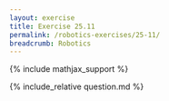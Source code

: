 ```yaml
---
layout: exercise
title: Exercise 25.11
permalink: /robotics-exercises/25-11/
breadcrumb: Robotics
---
```


{% include mathjax_support %}

<div><i class="arrow-up loader" data-chapter="robotics-exercises" data-exercise="ex_11" data-rating="0"></i></div>
{% include_relative question.md %}
